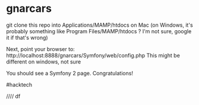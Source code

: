 gnarcars
========

git clone this repo into Applications/MAMP/htdocs on Mac
(on Windows, it's probably something like Program Files/MAMP/htdocs ?  I'm not sure, google it if that's wrong)

Next, point your browser to: http://localhost:8888/gnarcars/Symfony/web/config.php
This might be different on windows, not sure

You should see a Symfony 2 page.  Congratulations!

#hacktech

////  df
